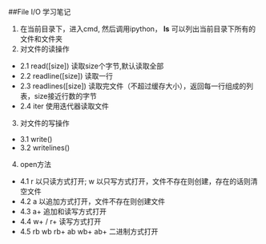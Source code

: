 ##File I/O 学习笔记
1. 在当前目录下，进入cmd, 然后调用ipython，
__ls__ 可以列出当前目录下所有的文件和文件夹
2. 对文件的读操作
  - 2.1 read([size]) 读取size个字节,默认读取全部
  - 2.2 readline([size]) 读取一行
  - 2.3 readlines([size]) 读取完文件（不超过缓存大小），返回每一行组成的列表，size接近行数的字节
  - 2.4 iter 使用迭代器读取文件
  
3. 对文件的写操作
 - 3.1 write()
 - 3.2 writelines()
 
4. open方法
 - 4.1 r 以只读方式打开; w 以只写方式打开，文件不存在则创建，存在的话则清空文件
 - 4.2 a 以追加方式打开，文件不存在则创建文件
 - 4.3 a+ 追加和读写方式打开
 - 4.4 w+ / r+ 读写方式打开
 - 4.5 rb wb rb+ ab wb+ ab+ 二进制方式打开
 